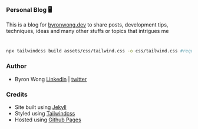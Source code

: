 ### Personal Blog 🖥

This is a blog for [byronwong.dev](https://byronwong.dev) to share posts, development tips, techniques, ideas and many other stuffs or topics that intrigues me

#

``` bash
npx tailwindcss build assets/css/tailwind.css -o css/tailwind.css #required to compile tailwind into output
```


### Author
- Byron Wong [Linkedin](https://www.linkedin.com/in/byron-wong-580772116/) | [twitter](https://twitter.com/byronwong_dev)

### Credits
 - Site built using [Jekyll](https://jekyllrb.com/)
 - Styled using [Tailwindcss](https://tailwindcss.com/docs)
 - Hosted using [Github Pages](https://pages.github.com/)